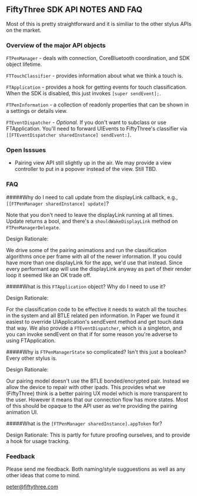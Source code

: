 ## FiftyThree SDK API NOTES AND FAQ ##

Most of this is pretty straightforward and it is similiar to the other stylus APIs on the market.

### Overview of the major API objects ###

```FTPenManager```      - deals with connection, CoreBluetooth coordination, and SDK object lifetime. 

```FTTouchClassifier``` - provides information about what we think a touch is. 

```FTApplication```     - provides a hook for getting events for touch classification. When the SDK is disabled, this just invokes ```[super sendEvent];```.

```FTPenInformation```  - a collection of readonly properties that can be shown in a settings or details view.

```FTEventDispatcher```  - *Optional.*  If you don't want to subclass or use FTApplication. You'll need to forward UIEvents to FiftyThree's classifier via ```[[FTEventDispatcher sharedInstance] sendEvent:]```.

### Open Isssues ###

- Pairing view API still slightly up in the air. We may provide a view controller to put in a popover instead of the view. Still TBD. 

### FAQ ###

#####Why do I need to call update from the displayLink callback, e.g.,```[[FTPenManager sharedInstance] update]```?

Note that you don't need to leave the displayLink running at all times. Update returns a bool, and there's a ```shouldWakeDisplayLink``` method on ```FTPenManagerDelegate```.

Design Rationale:

We drive some of the pairing animations and run the classification algorithms
once per frame with all of the newer information. If you could have more than
one displayLink for the app, we'd use that instead. Since every performant app
will use the displayLink anyway as part of their render loop it seemed like an
OK trade off.

#####What is this ```FTApplication``` object? Why do I need to use it?

Design Rationale:

For the classification code to be effective it needs to watch all the
touches in the system and all BTLE related pen information. In Paper we found
it easiest to override UIApplication's sendEvent method and get touch data that
way. We also provide a ```FTEventDispatcher```, which is a singleton, and you can 
invoke sendEvent on that if for some reason you're adverse to using FTApplication.


#####Why is ```FTPenManagerState``` so complicated? Isn't this just a boolean? Every other stylus is.

Design Rationale:

Our pairing model doesn't use the BTLE bonded/encrypted pair. Instead we allow the device to repair with other ipads. This provides what we (FiftyThree) think is a better pairing UX model which is more transparent to the user. However it means that our connection flow has more states. Most of this should be opaque to the API user as we're providing the pairing animation UI. 

#####What is the ```[FTPenManager sharedInstance].appToken``` for? 

Design Rationale:
This is partly for future proofing ourselves, and to provide a hook for usage tracking.

### Feedback ###

Please send me feedback. Both naming/style sugguestions as well as any other
ideas that come to mind.

peter@fiftythree.com
